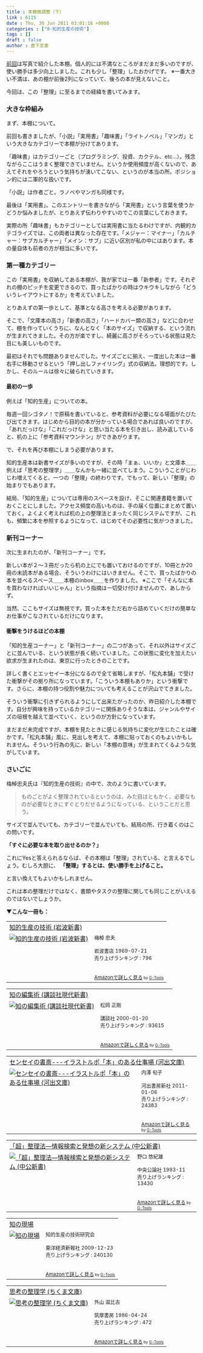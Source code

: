 ```yaml
---
title : 本棚微調整（下）
link : 6115
date : Thu, 30 Jun 2011 03:01:16 +0000
categories : ["0-知的生産の技術"]
tags : []
draft : false
author : 倉下忠憲
---
```


<a href="https://rashita.net/blog/?p=6106">前回</a>は写真で紹介した本棚。個人的には不満なところがまだまだ多いのですが、使い勝手は多少向上しました。これも少し「整理」したおかげです。
※一番大きい不満は、あの棚が前後2列になっていて、後ろの本が見えないこと。

今回は、この「整理」に至るまでの経緯を書いてみます。

<h3>大きな枠組み</h3>
まず、本棚について。

前回も書きましたが、「小説」「実用書」「趣味書」「ライトノベル」「マンガ」という大きなカテゴリーで本棚が分けてあります。

「趣味書」はカテゴリーごと（プログラミング、投資、カクテル、etc…）。残念ながらここはうまく整理できていません。というか使用頻度が高くないので、あえてそれをやろうという気持ちが湧いてこない、というのが本当の所。ポジション的には二軍的な扱いです。

「小説」は作者ごと。ラノベやマンガも同様です。

最後は「実用書」。このエントリーを書きながら「実用書」という言葉を使うかどうか悩みましたが、とりあえず伝わりやすいのでこの言葉にしておきます。

実際の所「趣味書」もカテゴリーとしては実用書に当たるわけですが、内観的カテゴライズでは、この両者は異なった存在です。「メジャー：マイナー」「カルチャー：サブカルチャー」「メイン：サブ」に近い区別が私の中にはあります。本の量自体も前者の方が相当に多いです。

<h3>第一種カテゴリー</h3>
この「実用書」を収納してある本棚が、我が家では一番「新参者」です。それぞれの棚のピッチを変更できるので、買ったばかりの時はウキウキしながら「どういうレイアウトにするか」を考えていました。

とりあえずの第一歩として、基準となる高さを考える必要があります。

そこで、「文庫本の高さ」「新書の高さ」「ハードカバー類の高さ」などに合わせて、棚を作っていくうちに、なんとなく「本のサイズ」で収納する、という流れが生まれてきました。その方が楽ですし、綺麗に高さがそろっている状態は見た目にも美しいものです。

最初はそれでも問題ありませんでした。サイズごとに揃え、一度出した本は一番右手に移動させるという「押し出しファイリング」式の収納法。理想的です。しかし、そのルールは徐々に破られていきます。

<h4>最初の一歩</h4>
例えば「知的生産」についての本。

毎週一回シゴタノ！で原稿を書いていると、参考資料が必要になる場面がたびたび出てきます。はじめから目的の本が分かっている場合であれば良いのですが、「あれだっけな」「これだっけな」と思い当たる本を引き出し、読み返していると、机の上に「参考資料マウンテン」ができあがります。

で、それを再び本棚にしまう必要があります。

知的生産本は新書サイズが多いのですが、その時「まぁ、いいか」と文庫本＿＿例えば「思考の整理学」＿＿なんかも一緒に並べてしまう。こういうことがじわじわ増えてくると、一つの「整理」の終わりです。でもって、新しい「整理」の始まりでもあります。

結局、「知的生産」については専用のスペースを設け、そこに関連書籍を置いておくことにしました。アクセス頻度の高いものは、手の届く位置にまとめて置いておく。よくよく考えれば机の上の整理法とまったく同じシステムですが、これも、頻繁に本を参照するようになって、はじめてその必要性に気がつきました。

<h3>新刊コーナー</h3>
次に生まれたのが、「新刊コーナー」です。

新しい本が２〜３冊だったら机の上にでも置いておけるのですが、10冊とか20冊の未読本がある場合、そういうわけにはいきません。そこで、買ったばかりの本を並べるスペース＿＿本棚のinbox＿＿を作りました。
※ここで「そんなに本を買わなければいいじゃん」という指摘は一切受け付けませんので、あしからず。

当然、ここもサイズは無視です。買った本をただ右から詰めていくだけの簡単なお仕事がこなされているだけになります。

<h4>衝撃をうけるほどの本棚</h4>
「知的生産コーナー」と「新刊コーナー」の二つがあって、それ以外はサイズごとに並んでいる、という状態が長く続いていました。この状態に変化を加えたい欲求が生まれたのは、東京に行ったときのことです。

詳しく書くとエッセイ一本分になるので全て省略しますが、「松丸本舗」で受けた衝撃がその拠り所になっています。「こういう本棚もありか」という衝撃です。さらに、本棚の持つ役割や魅力についても考えることが沢山でてきました。

そういう衝撃に引きずられるようにして出来たがったのか、昨日紹介した本棚です。自分が興味を持っているカテゴリーに関係ありそうな本は、ジャンルやサイズの垣根を越えて並べていく、というのが方針になっています。

まだまだ未完成ですが、本棚を見たときに感じる気持ちに変化が生じたことは確かです。「松丸本舗」風に、見出しを考えて、本棚に貼っておくのもよいかもしれません。そういう行為の先に、新しい「本棚の意味」が生まれてくるような気がしています。

<h3>さいごに</h3>
梅棹忠夫氏は『知的生産の技術』の中で、次のように書いています。

<blockquote>
ものごとがよく整理されているというのは、みた目はともかく、必要なものが必要なときにすぐとりだせるようになっている、ということだと思う。
</blockquote>

サイズで並んでいても、カテゴリーで並んでいても、結局の所、行き着くのはこの問いです。

<strong>「すぐに必要な本を取り出せるのか？」</strong>

これにYesと答えられるならば、その本棚は「整理」されている、と言えるでしょう。むしろ大胆に、
<strong>
「整理」するとは、使い勝手を上げること。</strong>

と言い換えてもよいかもしれません。

これは本の整理だけではなく、書類やタスクの整理に関しても同じことがいえるのではないでしょうか。


<strong>▼こんな一冊も：</strong>
<table  border="0" cellpadding="5"><tr><td colspan="2"><a href="http://www.amazon.co.jp/exec/obidos/ASIN/4004150930/goodpic-22/" target="_top">知的生産の技術 (岩波新書)</a></td></tr><tr><td valign="top"><a href="http://www.amazon.co.jp/exec/obidos/ASIN/4004150930/goodpic-22/" target="_top"><img src="http://ecx.images-amazon.com/images/I/41Q9KKMZYAL._SL160_.jpg" border="0" alt="知的生産の技術 (岩波新書)" /></a></td><td valign="top"><font size="-1">梅棹 忠夫 <br /><br />岩波書店  1969-07-21<br />売り上げランキング : 796<br /><br /><br /><a href="http://www.amazon.co.jp/exec/obidos/ASIN/4004150930/goodpic-22/" target="_top">Amazonで詳しく見る</a></font><font size="-2"> by <a href="http://www.goodpic.com/mt/aws/index.html" >G-Tools</a></font></td></tr></table>

<table  border="0" cellpadding="5"><tr><td colspan="2"><a href="http://www.amazon.co.jp/exec/obidos/ASIN/4061494856/goodpic-22/" target="_top">知の編集術 (講談社現代新書)</a></td></tr><tr><td valign="top"><a href="http://www.amazon.co.jp/exec/obidos/ASIN/4061494856/goodpic-22/" target="_top"><img src="http://ecx.images-amazon.com/images/I/41DMY1Y7ECL._SL160_.jpg" border="0" alt="知の編集術 (講談社現代新書)" /></a></td><td valign="top"><font size="-1">松岡 正剛 <br /><br />講談社  2000-01-20<br />売り上げランキング : 93615<br /><br /><br /><a href="http://www.amazon.co.jp/exec/obidos/ASIN/4061494856/goodpic-22/" target="_top">Amazonで詳しく見る</a></font><font size="-2"> by <a href="http://www.goodpic.com/mt/aws/index.html" >G-Tools</a></font></td></tr></table>

<table  border="0" cellpadding="5"><tr><td colspan="2"><a href="http://www.amazon.co.jp/exec/obidos/ASIN/430941060X/goodpic-22/" target="_top">センセイの書斎---イラストルポ「本」のある仕事場 (河出文庫)</a></td></tr><tr><td valign="top"><a href="http://www.amazon.co.jp/exec/obidos/ASIN/430941060X/goodpic-22/" target="_top"><img src="http://ecx.images-amazon.com/images/I/61s1tpAcWaL._SL160_.jpg" border="0" alt="センセイの書斎---イラストルポ「本」のある仕事場 (河出文庫)" /></a></td><td valign="top"><font size="-1">内澤 旬子 <br /><br />河出書房新社  2011-01-06<br />売り上げランキング : 24383<br /><br /><br /><a href="http://www.amazon.co.jp/exec/obidos/ASIN/430941060X/goodpic-22/" target="_top">Amazonで詳しく見る</a></font><font size="-2"> by <a href="http://www.goodpic.com/mt/aws/index.html" >G-Tools</a></font></td></tr></table>

<table  border="0" cellpadding="5"><tr><td colspan="2"><a href="http://www.amazon.co.jp/exec/obidos/ASIN/4121011597/goodpic-22/" target="_top">「超」整理法―情報検索と発想の新システム (中公新書)</a></td></tr><tr><td valign="top"><a href="http://www.amazon.co.jp/exec/obidos/ASIN/4121011597/goodpic-22/" target="_top"><img src="http://ecx.images-amazon.com/images/I/31GY41Q7PHL._SL160_.jpg" border="0" alt="「超」整理法―情報検索と発想の新システム (中公新書)" /></a></td><td valign="top"><font size="-1">野口 悠紀雄 <br /><br />中央公論社  1993-11<br />売り上げランキング : 13430<br /><br /><br /><a href="http://www.amazon.co.jp/exec/obidos/ASIN/4121011597/goodpic-22/" target="_top">Amazonで詳しく見る</a></font><font size="-2"> by <a href="http://www.goodpic.com/mt/aws/index.html" >G-Tools</a></font></td></tr></table>

<table  border="0" cellpadding="5"><tr><td colspan="2"><a href="http://www.amazon.co.jp/exec/obidos/ASIN/4492043616/goodpic-22/" target="_top">知の現場</a></td></tr><tr><td valign="top"><a href="http://www.amazon.co.jp/exec/obidos/ASIN/4492043616/goodpic-22/" target="_top"><img src="http://ecx.images-amazon.com/images/I/51TakWHToTL._SL160_.jpg" border="0" alt="知の現場" /></a></td><td valign="top"><font size="-1">知的生産の技術研究会 <br /><br />東洋経済新報社  2009-12-23<br />売り上げランキング : 240130<br /><br /><br /><a href="http://www.amazon.co.jp/exec/obidos/ASIN/4492043616/goodpic-22/" target="_top">Amazonで詳しく見る</a></font><font size="-2"> by <a href="http://www.goodpic.com/mt/aws/index.html" >G-Tools</a></font></td></tr></table>

<table  border="0" cellpadding="5"><tr><td colspan="2"><a href="http://www.amazon.co.jp/exec/obidos/ASIN/4480020470/goodpic-22/" target="_top">思考の整理学 (ちくま文庫)</a></td></tr><tr><td valign="top"><a href="http://www.amazon.co.jp/exec/obidos/ASIN/4480020470/goodpic-22/" target="_top"><img src="http://ecx.images-amazon.com/images/I/51XzYWdeZeL._SL160_.jpg" border="0" alt="思考の整理学 (ちくま文庫)" /></a></td><td valign="top"><font size="-1">外山 滋比古 <br /><br />筑摩書房  1986-04-24<br />売り上げランキング : 472<br /><br /><br /><a href="http://www.amazon.co.jp/exec/obidos/ASIN/4480020470/goodpic-22/" target="_top">Amazonで詳しく見る</a></font><font size="-2"> by <a href="http://www.goodpic.com/mt/aws/index.html" >G-Tools</a></font></td></tr></table>
